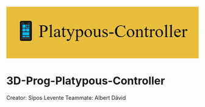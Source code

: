 <p align="center">
  <img
    src="/images/Platypous-Controller.jpg"
    alt="drawing"
  />
</p>

# 3D-Prog-Platypous-Controller
Creator: Sipos Levente
Teammate: Albert Dávid
